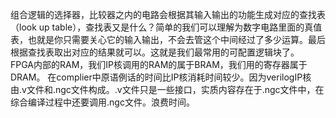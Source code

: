 组合逻辑的选择器，比较器之内的电路会根据其输入输出的功能生成对应的查找表（look up table），查找表又是什么？简单的我们可以理解为数字电路里面的真值表，也就是你只需要关心它的输入输出，不会去管这个中间经过了多少运算。最后根据查找表取出对应的结果就可以。这就是我们最常用的可配置逻辑块了。  
FPGA内部的RAM，我们IP核调用的RAM的属于BRAM，我们用的寄存器属于DRAM。
在complier中原语例话的时间比IP核消耗时间较少。因为verilogIP核由.v文件和.ngc文件构成。.v文件只是一些接口，实质内容存在于.ngc文件中，在综合编译过程中还要调用.ngc文件。浪费时间。
